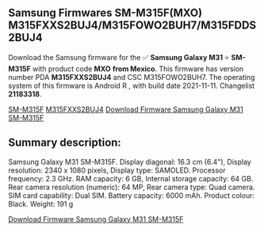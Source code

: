 <h2>Samsung Firmwares SM-M315F(MXO) M315FXXS2BUJ4/M315FOWO2BUH7/M315FDDS2BUJ4</h2>
Download the Samsung firmware for the ✅ <strong>Samsung Galaxy M31 </strong> ⭐ <strong>SM-M315F</strong> with product code <strong>MXO</strong> <strong> from Mexico</strong>. This firmware has version number PDA <strong>M315FXXS2BUJ4</strong> and CSC M315FOWO2BUH7. The operating system of this firmware is Android R , with build date 2021-11-11. Changelist <strong>21183318</strong>.


[SM-M315F](https://samfirm.shop/samsung/model/SM-M315F)
[M315FXXS2BUJ4](https://samfirm.shop/samsung/pda/M315FXXS2BUJ4)
[Download Firmware Samsung Galaxy M31 SM-M315F](https://samfirm.shop/samsung/firmware/474079)
<h2>Summary description:</h2>
<p>Samsung Galaxy M31 SM-M315F. Display diagonal: 16.3 cm (6.4"), Display resolution: 2340 x 1080 pixels, Display type: SAMOLED. Processor frequency: 2.3 GHz. RAM capacity: 6 GB, Internal storage capacity: 64 GB. Rear camera resolution (numeric): 64 MP, Rear camera type: Quad camera. SIM card capability: Dual SIM. Battery capacity: 6000 mAh. Product colour: Black. Weight: 191 g</p>


[Download Firmware Samsung Galaxy M31 SM-M315F](https://samfirm.shop/samsung/firmware/474079)
